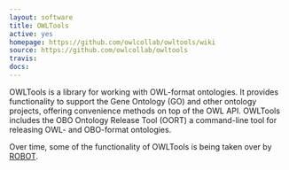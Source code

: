 ```yaml
---
layout: software
title: OWLTools
active: yes
homepage: https://github.com/owlcollab/owltools/wiki
source: https://github.com/owlcollab/owltools
travis: 
docs: 
---
```


OWLTools is a library for working with OWL-format ontologies.
It provides functionality to support the Gene Ontology (GO) and other ontology projects, offering convenience methods on top of the OWL API. OWLTools includes the OBO Ontology Release Tool (OORT) a command-line tool for releasing OWL- and OBO-format ontologies. 

Over time, some of the functionality of OWLTools is being taken over by [ROBOT](/software/ROBOT/).
